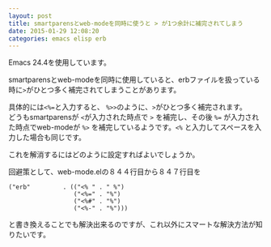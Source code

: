 ```yaml
---
layout: post
title: smartparensとweb-modeを同時に使うと > が1つ余計に補完されてしまう
date: 2015-01-29 12:08:20
categories: emacs elisp erb
---
```

<!-- {% raw %} -->
<p>Emacs 24.4を使用しています。</p>

<p>smartparensとweb-modeを同時に使用していると、erbファイルを扱っている時に<code>&gt;</code>がひとつ多く補完されてしまうことがあります。</p>

<p>具体的には<code>&lt;%=</code>と入力すると、 <code>%&gt;&gt;</code>のように、<code>&gt;</code>がひとつ多く補完されます。<br>
どうもsmartparensが <code>&lt;</code>が入力された時点で <code>&gt;</code> を補完し、その後 <code>%=</code> が入力された時点でweb-modeが <code>%&gt;</code> を補完しているようです。<code>&lt;%</code> と入力してスペースを入力した場合も同じです。</p>

<p>これを解消するにはどのように設定すればよいでしょうか。</p>

<p>回避策として、web-mode.elの８４４行目から８４７行目を</p>

<pre><code>("erb"         . (("&lt;% " . " %")
                  ("&lt;%=" . "%")
                  ("&lt;%#" . "%")
                  ("&lt;%-" . "%")))
</code></pre>

<p>と書き換えることでも解決出来るのですが、これ以外にスマートな解決方法が知りたいです。</p>
<!-- {% endraw %} -->
